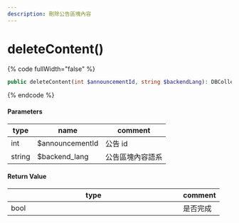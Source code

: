 ```yaml
---
description: 刪除公告區塊內容
---
```


# deleteContent()

{% code fullWidth="false" %}
```php
public deleteContent(int $announcementId, string $backendLang): DBCollection
```
{% endcode %}

#### Parameters

| type   | name            | comment  |
| ------ | --------------- | -------- |
| int    | $announcementId | 公告 id    |
| string | $backend\_lang  | 公告區塊內容語系 |

#### **Return Value**

<table data-full-width="false"><thead><tr><th width="371">type</th><th>comment</th></tr></thead><tbody><tr><td>bool</td><td>是否完成</td></tr></tbody></table>
